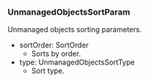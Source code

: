 ### UnmanagedObjectsSortParam
Unmanaged objects sorting parameters.

- sortOrder: SortOrder
  - Sorts by order.
- type: UnmanagedObjectsSortType
  - Sort type.
